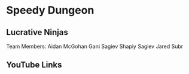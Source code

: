 # Speedy Dungeon
## Lucrative Ninjas

Team Members:
Aidan McGohan
Gani Sagiev
Shapiy Sagiev
Jared Subr

## YouTube Links
